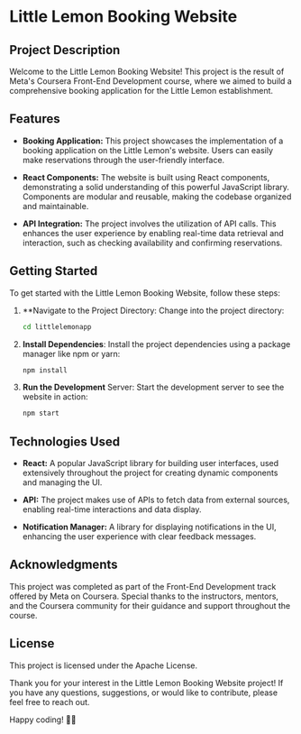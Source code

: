 # Little Lemon Booking Website

## Project Description
Welcome to the Little Lemon Booking Website! This project is the result of Meta's Coursera Front-End Development course, where we aimed to build a comprehensive booking application for the Little Lemon establishment.

## Features
- **Booking Application:** This project showcases the implementation of a booking application on the Little Lemon's website. Users can easily make reservations through the user-friendly interface.

- **React Components:** The website is built using React components, demonstrating a solid understanding of this powerful JavaScript library. Components are modular and reusable, making the codebase organized and maintainable.

- **API Integration:** The project involves the utilization of API calls. This enhances the user experience by enabling real-time data retrieval and interaction, such as checking availability and confirming reservations.

## Getting Started
To get started with the Little Lemon Booking Website, follow these steps:
   
1. **Navigate to the Project Directory: Change into the project directory:

   ```bash
   cd littlelemonapp

2. **Install Dependencies**: Install the project dependencies using a package manager like npm or yarn:

   ```bash
   npm install

3. **Run the Development** Server: Start the development server to see the website in action:

   ```bash
   npm start

## Technologies Used

- **React:** A popular JavaScript library for building user interfaces, used extensively throughout the project for creating dynamic components and managing the UI.

- **API:** The project makes use of APIs to fetch data from external sources, enabling real-time interactions and data display.

- **Notification Manager:** A library for displaying notifications in the UI, enhancing the user experience with clear feedback messages.

## Acknowledgments
This project was completed as part of the Front-End Development track offered by Meta on Coursera. Special thanks to the instructors, mentors, and the Coursera community for their guidance and support throughout the course.

## License

This project is licensed under the Apache License. 

Thank you for your interest in the Little Lemon Booking Website project! If you have any questions, suggestions, or would like to contribute, please feel free to reach out.

Happy coding! 🍋📅